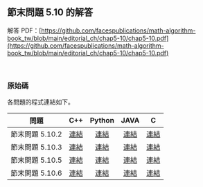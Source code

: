 ## 節末問題 5.10 的解答

解答 PDF：[https://github.com/facespublications/math-algorithm-book_tw/blob/main/editorial_ch/chap5-10/chap5-10.pdf](https://github.com/facespublications/math-algorithm-book_tw/blob/main/editorial_ch/chap5-10/chap5-10.pdf)

<br />

### 原始碼

各問題的程式連結如下。

| 問題 | C++ | Python | JAVA | C |
|:---:|:---:|:---:|:---:|:---:|
| 節末問題 5.10.2 | [連結](https://github.com/facespublications/math-algorithm-book_tw/blob/main/editorial_ch/chap5-10/prob5-10-2.cpp) | [連結](https://github.com/facespublications/math-algorithm-book_tw/blob/main/editorial_ch/chap5-10/prob5-10-2.py) | [連結](https://github.com/facespublications/math-algorithm-book_tw/blob/main/editorial_ch/chap5-10/prob5-10-2.java) | [連結](https://github.com/facespublications/math-algorithm-book_tw/blob/main/editorial_ch/chap5-10/prob5-10-2.c) |
| 節末問題 5.10.3 | [連結](https://github.com/facespublications/math-algorithm-book_tw/blob/main/editorial_ch/chap5-10/prob5-10-3.cpp) | [連結](https://github.com/facespublications/math-algorithm-book_tw/blob/main/editorial_ch/chap5-10/prob5-10-3.py) | [連結](https://github.com/facespublications/math-algorithm-book_tw/blob/main/editorial_ch/chap5-10/prob5-10-3.java) | [連結](https://github.com/facespublications/math-algorithm-book_tw/blob/main/editorial_ch/chap5-10/prob5-10-3.c) |
| 節末問題 5.10.5 | [連結](https://github.com/facespublications/math-algorithm-book_tw/blob/main/editorial_ch/chap5-10/prob5-10-5.cpp) | [連結](https://github.com/facespublications/math-algorithm-book_tw/blob/main/editorial_ch/chap5-10/prob5-10-5.py) | [連結](https://github.com/facespublications/math-algorithm-book_tw/blob/main/editorial_ch/chap5-10/prob5-10-5.java) | [連結](https://github.com/facespublications/math-algorithm-book_tw/blob/main/editorial_ch/chap5-10/prob5-10-5.c) |
| 節末問題 5.10.6 | [連結](https://github.com/facespublications/math-algorithm-book_tw/blob/main/editorial_ch/chap5-10/prob5-10-6.cpp) | [連結](https://github.com/facespublications/math-algorithm-book_tw/blob/main/editorial_ch/chap5-10/prob5-10-6.py) | [連結](https://github.com/facespublications/math-algorithm-book_tw/blob/main/editorial_ch/chap5-10/prob5-10-6.java) | [連結](https://github.com/facespublications/math-algorithm-book_tw/blob/main/editorial_ch/chap5-10/prob5-10-6.c) |
